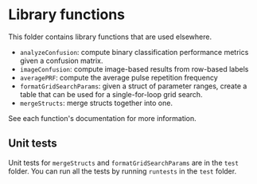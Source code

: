# Library functions
This folder contains library functions that are used elsewhere.

- `analyzeConfusion`: compute binary classification performance metrics given a confusion matrix.
- `imageConfusion`: compute image-based results from row-based labels
- `averagePRF`: compute the average pulse repetition frequency
- `formatGridSearchParams`: given a struct of parameter ranges, create a table that can be used for a single-for-loop grid search.
- `mergeStructs`: merge structs together into one.

See each function's documentation for more information.

## Unit tests
Unit tests for `mergeStructs` and `formatGridSearchParams` are in the `test` folder. You can run all the tests by running `runtests` in the `test` folder.